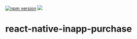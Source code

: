 <p align="left">
  <a href="https://www.logisticinfotech.com/blog/react-navigation-routing-react-native/"><img alt="npm version" src="https://img.shields.io/badge/npm-v4.0.0.0-green.svg"></a>
  <a href="https://www.logisticinfotech.com/blog/react-navigation-routing-react-native/"<><img src="https://img.shields.io/badge/license-MIT-orange.svg"></a>
</p>


# react-native-inapp-purchase
